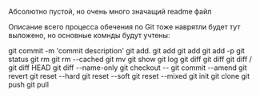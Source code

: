 Абсолютно пустой, но очень много значащий readme файл

Описание всего процесса обечения по Git тоже наврятли будет тут выложено, 
но основные комнды будут учтены:

git commit -m 'commit description'
git add.
git add <file>
git add <file> <file>
git add -p <file>
git status
git rm
git rm --cached
git mv
git show
git log
git diff <commit1> <commit2>
git diff <commit>
git diff <file> / git diff HEAD
git diff --name-only <params>
git checkout -- <file>
git commit --amend
git revert <commit>
git reset --hard
git reset --soft
git reset --mixed
git init 
git clone
git push
git pull